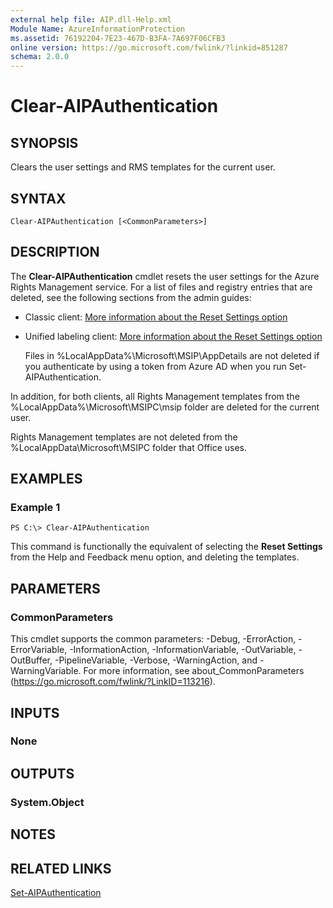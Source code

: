 ```yaml
---
external help file: AIP.dll-Help.xml
Module Name: AzureInformationProtection
ms.assetid: 76192204-7E23-467D-B3FA-7A697F06CFB3
online version: https://go.microsoft.com/fwlink/?linkid=851287
schema: 2.0.0
---
```


# Clear-AIPAuthentication

## SYNOPSIS
Clears the user settings and RMS templates for the current user.

## SYNTAX

```
Clear-AIPAuthentication [<CommonParameters>]
```

## DESCRIPTION
The **Clear-AIPAuthentication** cmdlet resets the user settings for the Azure Rights Management service. For a list of files and registry entries that are deleted, see the following sections from the admin guides:

- Classic client: [More information about the Reset Settings option](https://docs.microsoft.com/information-protection/rms-client/client-admin-guide#more-information-about-the-reset-settings-option)

- Unified labeling client: [More information about the Reset Settings option](https://docs.microsoft.com/information-protection/rms-client/clientv2-admin-guide#more-information-about-the-reset-settings-option)
    
    Files in %LocalAppData%\Microsoft\MSIP\AppDetails are not deleted if you authenticate by using a token from Azure AD when you run Set-AIPAuthentication.

In addition, for both clients, all Rights Management templates from the %LocalAppData%\Microsoft\MSIPC\msip folder are deleted for the current user. 

Rights Management templates are not deleted from the %LocalAppData\Microsoft\MSIPC folder that Office uses.

## EXAMPLES

### Example 1
```
PS C:\> Clear-AIPAuthentication
```

This command is functionally the equivalent of selecting the **Reset Settings** from the Help and Feedback menu option, and deleting the templates.

## PARAMETERS

### CommonParameters
This cmdlet supports the common parameters: -Debug, -ErrorAction, -ErrorVariable, -InformationAction, -InformationVariable, -OutVariable, -OutBuffer, -PipelineVariable, -Verbose, -WarningAction, and -WarningVariable. For more information, see about_CommonParameters (https://go.microsoft.com/fwlink/?LinkID=113216).

## INPUTS

### None

## OUTPUTS

### System.Object

## NOTES

## RELATED LINKS

[Set-AIPAuthentication](./Set-AIPAuthentication.md)
